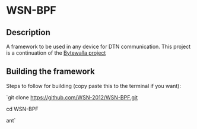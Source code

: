 WSN-BPF
===========

Description
-----------
A framework to be used in any device for DTN communication.
This project is a continuation of the [Bytewalla project](https://code.google.com/p/dtn-bytewalla/)

Building the framework
----------------------
Steps to follow for building (copy paste this to the terminal if you want):

`git clone https://github.com/WSN-2012/WSN-BPF.git

cd WSN-BPF

ant`

